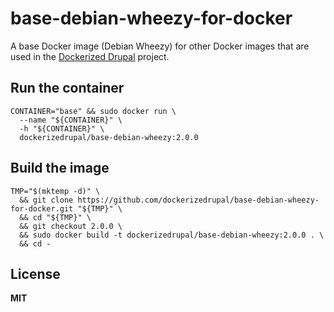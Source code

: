 # base-debian-wheezy-for-docker

A base Docker image (Debian Wheezy) for other Docker images that are used in the [Dockerized Drupal](https://dockerizedrupal.com/) project.

## Run the container

    CONTAINER="base" && sudo docker run \
      --name "${CONTAINER}" \
      -h "${CONTAINER}" \
      dockerizedrupal/base-debian-wheezy:2.0.0

## Build the image

    TMP="$(mktemp -d)" \
      && git clone https://github.com/dockerizedrupal/base-debian-wheezy-for-docker.git "${TMP}" \
      && cd "${TMP}" \
      && git checkout 2.0.0 \
      && sudo docker build -t dockerizedrupal/base-debian-wheezy:2.0.0 . \
      && cd -

## License

**MIT**
